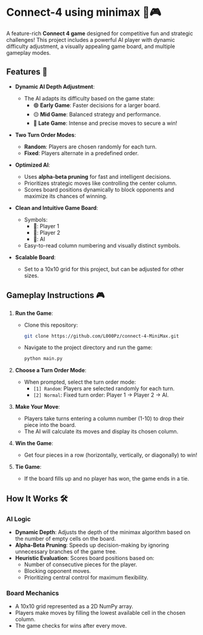 # Connect-4 using minimax 🤖🎮

A feature-rich **Connect 4 game** designed for competitive fun and strategic challenges! This project includes a powerful AI player with dynamic difficulty adjustment, a visually appealing game board, and multiple gameplay modes.

## Features 🌟

- **Dynamic AI Depth Adjustment**:
  - The AI adapts its difficulty based on the game state:
    - 🟢 **Early Game**: Faster decisions for a larger board.
    - 🟡 **Mid Game**: Balanced strategy and performance.
    - 🔴 **Late Game**: Intense and precise moves to secure a win!

- **Two Turn Order Modes**:
  - **Random**: Players are chosen randomly for each turn.
  - **Fixed**: Players alternate in a predefined order.

- **Optimized AI**:
  - Uses **alpha-beta pruning** for fast and intelligent decisions.
  - Prioritizes strategic moves like controlling the center column.
  - Scores board positions dynamically to block opponents and maximize its chances of winning.

- **Clean and Intuitive Game Board**:
  - Symbols:
    - 🔴: Player 1
    - 🔵: Player 2
    - 🤖: AI
  - Easy-to-read column numbering and visually distinct symbols.

- **Scalable Board**:
  - Set to a 10x10 grid for this project, but can be adjusted for other sizes.

## Gameplay Instructions 🎮

1. **Run the Game**:
   - Clone this repository:
     ```bash
     git clone https://github.com/L000Pz/connect-4-MiniMax.git
     ```
   - Navigate to the project directory and run the game:
     ```bash
     python main.py
     ```

2. **Choose a Turn Order Mode**:
   - When prompted, select the turn order mode:
     - `[1] Random`: Players are selected randomly for each turn.
     - `[2] Normal`: Fixed turn order: Player 1 → Player 2 → AI.

3. **Make Your Move**:
   - Players take turns entering a column number (1-10) to drop their piece into the board.
   - The AI will calculate its moves and display its chosen column.

4. **Win the Game**:
   - Get four pieces in a row (horizontally, vertically, or diagonally) to win!

5. **Tie Game**:
   - If the board fills up and no player has won, the game ends in a tie.

## How It Works 🛠️

### AI Logic
- **Dynamic Depth**: Adjusts the depth of the minimax algorithm based on the number of empty cells on the board.
- **Alpha-Beta Pruning**: Speeds up decision-making by ignoring unnecessary branches of the game tree.
- **Heuristic Evaluation**: Scores board positions based on:
  - Number of consecutive pieces for the player.
  - Blocking opponent moves.
  - Prioritizing central control for maximum flexibility.

### Board Mechanics
- A 10x10 grid represented as a 2D NumPy array.
- Players make moves by filling the lowest available cell in the chosen column.
- The game checks for wins after every move.


